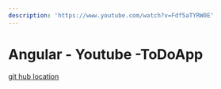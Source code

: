 ```yaml
---
description: 'https://www.youtube.com/watch?v=Fdf5aTYRW0E'
---
```


# Angular - Youtube -ToDoApp

[git hub location ](https://github.com/bradtraversy/angular-crash-todolist)



